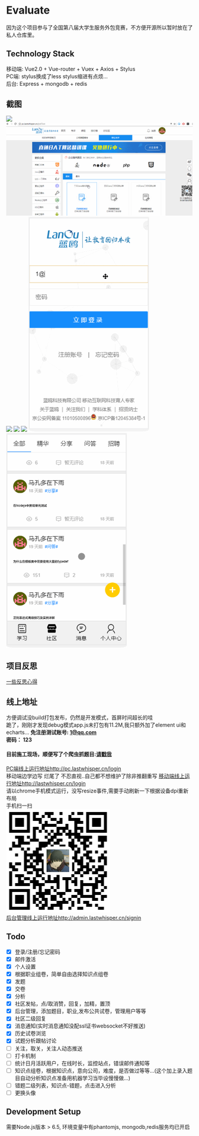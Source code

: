 # Evaluate
因为这个项目参与了全国第八届大学生服务外包竞赛，不方便开源所以暂时放在了私人仓库里。

## Technology Stack
移动端: Vue2.0 + Vue-router + Vuex + Axios + Stylus  
PC端: stylus换成了less stylus缩进有点烦...  
后台: Express + mongodb + redis

## 截图  
![](./1.gif)
![](./2.gif)
![](./3.gif)
![](./4.gif)
![](./5.gif)
![](./6.gif)
![](./7.gif)

## 项目反思
[一些反思心得](./Rethink.md)

## 线上地址
方便调试没build打包发布，仍然是开发模式，首屏时间超长的哇  
跪了，刚刚才发现debug模式app.js未打包有11.2M,我只额外加了element ui和echarts...
<b>免注册测试账号: 1@qq.com</b>  
<b>密码： 123  </b>  
#### 目前施工现场，顺便写了个爬虫抓题目:[请戳我](https://github.com/UnscientificMisaka/Spider)
[PC端线上运行地址http://pc.lastwhisper.cn/login](http://pc.lastwhisper.cn/login)  
移动端边学边写 烂尾了 不忍直视..自己都不想维护了除非推翻重写
[移动端线上运行地址http://lastwhisper.cn/login](http://lastwhisper.cn/login)  
请以chrome手机模式运行，没写resize事件,需要手动刷新一下根据设备dpi重新布局  
手机扫一扫  
![二维码](./QRcode.png)  
[后台管理线上运行地址http://admin.lastwhisper.cn/signin](http://admin.lastwhisper.cn/signin)  

## Todo
* [x] 登录/注册/忘记密码
* [x] 邮件激活
* [x] 个人设置
* [x] 根据职业组卷，简单自由选择知识点组卷
* [x] 发题
* [x] 交卷
* [x] 分析
* [x] 社区发帖，点/取消赞，回复，加精，置顶
* [x] 后台管理，添加题目，职业,发布公共试卷，管理用户等等
* [x] 社区二级回复
* [x] 消息通知(实时消息通知没配ssl证书websocket不好推送)
* [x] 历史试卷浏览
* [x] 试题分析跟帖讨论
* [ ] 关注，取关，关注人动态推送
* [ ] 打卡机制
* [ ] 统计日月活跃用户，在线时长，监控站点，错误邮件通知等
* [ ] 知识点组卷，根据知识点，意向公司，难度，是否做过等等...(这个加上录入题目自动分析知识点准备用机器学习当毕设慢慢做...)
* [ ] 错题二级列表，知识点-错题，点击进入分析
* [ ] 更换头像

## Development  Setup
需要Node.js版本 > 6.5, 环境变量中有phantomjs, mongodb,redis服务均已开启

